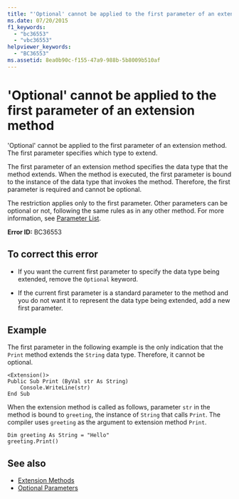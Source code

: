 ```yaml
---
title: "'Optional' cannot be applied to the first parameter of an extension method"
ms.date: 07/20/2015
f1_keywords: 
  - "bc36553"
  - "vbc36553"
helpviewer_keywords: 
  - "BC36553"
ms.assetid: 8ea0b90c-f155-47a9-988b-5b8009b510af
---
```

# 'Optional' cannot be applied to the first parameter of an extension method
'Optional' cannot be applied to the first parameter of an extension method. The first parameter specifies which type to extend.  
  
 The first parameter of an extension method specifies the data type that the method extends. When the method is executed, the first parameter is bound to the instance of the data type that invokes the method. Therefore, the first parameter is required and cannot be optional.  
  
 The restriction applies only to the first parameter. Other parameters can be optional or not, following the same rules as in any other method. For more information, see [Parameter List](../../visual-basic/language-reference/statements/parameter-list.md).  
  
 **Error ID:** BC36553  
  
## To correct this error  
  
- If you want the current first parameter to specify the data type being extended, remove the `Optional` keyword.  
  
- If the current first parameter is a standard parameter to the method and you do not want it to represent the data type being extended, add a new first parameter.  
  
## Example  
 The first parameter in the following example is the only indication that the `Print` method extends the `String` data type. Therefore, it cannot be optional.  
  
```  
<Extension()>  
Public Sub Print (ByVal str As String)  
    Console.WriteLine(str)  
End Sub  
```  
  
 When the extension method is called as follows, parameter `str` in the method is bound to `greeting`, the instance of `String` that calls `Print`. The compiler uses `greeting` as the argument to extension method `Print`.  
  
```  
Dim greeting As String = "Hello"  
greeting.Print()  
```  
  
## See also

- [Extension Methods](../../visual-basic/programming-guide/language-features/procedures/extension-methods.md)
- [Optional Parameters](../../visual-basic/programming-guide/language-features/procedures/optional-parameters.md)
